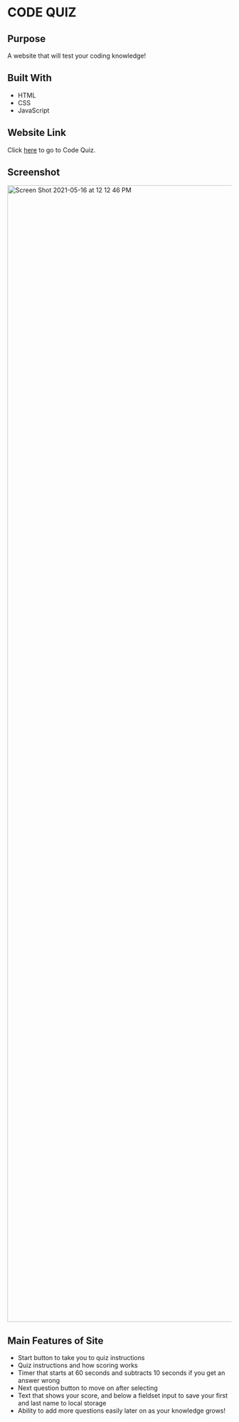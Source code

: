 # CODE QUIZ

## Purpose

A website that will test your coding knowledge!

## Built With

- HTML
- CSS
- JavaScript

## Website Link

Click [here](https://marksherm04.github.io/code-quiz/) to go to Code Quiz.

## Screenshot

<img width="2555" alt="Screen Shot 2021-05-16 at 12 12 46 PM" src="https://user-images.githubusercontent.com/81338255/118404330-7f9ba100-b640-11eb-8b56-9ade5931ec68.png">

## Main Features of Site

- Start button to take you to quiz instructions
- Quiz instructions and how scoring works
- Timer that starts at 60 seconds and subtracts 10 seconds if you get an answer wrong
- Next question button to move on after selecting
- Text that shows your score, and below a fieldset input to save your first and last name to local storage
- Ability to add more questions easily later on as your knowledge grows!
